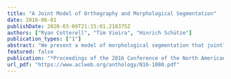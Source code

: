 ```yaml
---
title: "A Joint Model of Orthography and Morphological Segmentation"
date: 2016-06-01
publishDate: 2020-03-09T21:15:01.218375Z
authors: ["Ryan Cotterell", "Tim Vieira", "Hinrich Schütze"]
publication_types: ["1"]
abstract: "We present a model of morphological segmentation that jointly learns to segment and restore orthographic changes, e.g., funniest 7 → fun-y-est. We term this form of analysis canonical segmentation and contrast it with the traditional surface segmentation, which segments a surface form into a sequence of substrings, e.g., funniest 7 → funn-i-est. We derive an importance sampling algorithm for approximate inference in the model and report experimental results on English, German and Indonesian."
featured: false
publication: "*Proceedings of the 2016 Conference of the North American Chapter of the Association for Computational Linguistics: Human Language Technologies*"
url_pdf: "https://www.aclweb.org/anthology/N16-1080.pdf"
---
```


